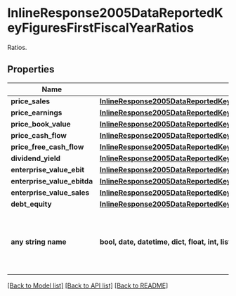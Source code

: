 # InlineResponse2005DataReportedKeyFiguresFirstFiscalYearRatios

Ratios.

## Properties
Name | Type | Description | Notes
------------ | ------------- | ------------- | -------------
**price_sales** | [**InlineResponse2005DataReportedKeyFiguresFirstFiscalYearRatiosPriceSales**](InlineResponse2005DataReportedKeyFiguresFirstFiscalYearRatiosPriceSales.md) |  | [optional] 
**price_earnings** | [**InlineResponse2005DataReportedKeyFiguresFirstFiscalYearRatiosPriceEarnings**](InlineResponse2005DataReportedKeyFiguresFirstFiscalYearRatiosPriceEarnings.md) |  | [optional] 
**price_book_value** | [**InlineResponse2005DataReportedKeyFiguresFirstFiscalYearRatiosPriceBookValue**](InlineResponse2005DataReportedKeyFiguresFirstFiscalYearRatiosPriceBookValue.md) |  | [optional] 
**price_cash_flow** | [**InlineResponse2005DataReportedKeyFiguresFirstFiscalYearRatiosPriceCashFlow**](InlineResponse2005DataReportedKeyFiguresFirstFiscalYearRatiosPriceCashFlow.md) |  | [optional] 
**price_free_cash_flow** | [**InlineResponse2005DataReportedKeyFiguresFirstFiscalYearRatiosPriceFreeCashFlow**](InlineResponse2005DataReportedKeyFiguresFirstFiscalYearRatiosPriceFreeCashFlow.md) |  | [optional] 
**dividend_yield** | [**InlineResponse2005DataReportedKeyFiguresFirstFiscalYearRatiosDividendYield**](InlineResponse2005DataReportedKeyFiguresFirstFiscalYearRatiosDividendYield.md) |  | [optional] 
**enterprise_value_ebit** | [**InlineResponse2005DataReportedKeyFiguresFirstFiscalYearRatiosEnterpriseValueEbit**](InlineResponse2005DataReportedKeyFiguresFirstFiscalYearRatiosEnterpriseValueEbit.md) |  | [optional] 
**enterprise_value_ebitda** | [**InlineResponse2005DataReportedKeyFiguresFirstFiscalYearRatiosEnterpriseValueEbitda**](InlineResponse2005DataReportedKeyFiguresFirstFiscalYearRatiosEnterpriseValueEbitda.md) |  | [optional] 
**enterprise_value_sales** | [**InlineResponse2005DataReportedKeyFiguresFirstFiscalYearRatiosEnterpriseValueSales**](InlineResponse2005DataReportedKeyFiguresFirstFiscalYearRatiosEnterpriseValueSales.md) |  | [optional] 
**debt_equity** | [**InlineResponse2005DataReportedKeyFiguresFirstFiscalYearRatiosDebtEquity**](InlineResponse2005DataReportedKeyFiguresFirstFiscalYearRatiosDebtEquity.md) |  | [optional] 
**any string name** | **bool, date, datetime, dict, float, int, list, str, none_type** | any string name can be used but the value must be the correct type | [optional]

[[Back to Model list]](../README.md#documentation-for-models) [[Back to API list]](../README.md#documentation-for-api-endpoints) [[Back to README]](../README.md)


